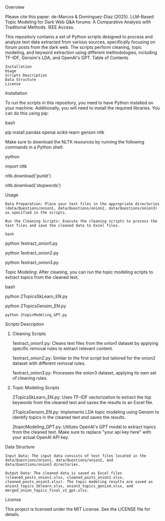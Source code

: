 Overview

Please cite this paper: de-Marcos & Domínguez-Diaz (2025). LLM-Based Topic Modeling for Dark Web Q&A forums: A Comparative Analysis with Traditional Methods. IEEE Access.

This repository contains a set of Python scripts designed to process and analyze text data extracted from various sources, specifically focusing on forum posts from the dark web. The scripts perform cleaning, topic modeling, and keyword extraction using different methodologies, including TF-IDF, Gensim's LDA, and OpenAI's GPT.
Table of Contents

    Installation
    Usage
    Scripts Description
    Data Structure
    License

Installation

To run the scripts in this repository, you need to have Python installed on your machine. Additionally, you will need to install the required libraries. You can do this using pip:

bash

pip install pandas openai scikit-learn gensim nltk

Make sure to download the NLTK resources by running the following commands in a Python shell:

python

import nltk

nltk.download('punkt')

nltk.download('stopwords')


Usage

    Data Preparation: Place your text files in the appropriate directories (data/Questions/onion1, data/Questions/onion2, data/Questions/onion3) as specified in the scripts.

    Run the Cleaning Scripts: Execute the cleaning scripts to process the text files and save the cleaned data to Excel files.

    bash

python 1extract_onion1.py

python 1extract_onion2.py

python 1extract_onion3.py

Topic Modeling: After cleaning, you can run the topic modeling scripts to extract topics from the cleaned text.

bash

python 2TopicsSkLearn_EN.py

python 2TopicsGensim_EN.py

    python 2topicModeling_GPT.py


Scripts Description
1. Cleaning Scripts

    1extract_onion1.py: Cleans text files from the onion1 dataset by applying specific removal rules to extract relevant content.

    1extract_onion2.py: Similar to the first script but tailored for the onion2 dataset with different removal rules.

    1extract_onion3.py: Processes the onion3 dataset, applying its own set of cleaning rules.

2. Topic Modeling Scripts

    2TopicsSkLearn_EN.py: Uses TF-IDF vectorization to extract the top keywords from the cleaned text and saves the results to an Excel file.

    2TopicsGensim_EN.py: Implements LDA topic modeling using Gensim to identify topics in the cleaned text and saves the results.

    2topicModeling_GPT.py: Utilizes OpenAI's GPT model to extract topics from the cleaned text. Make sure to replace "your api key here" with your actual OpenAI API key.


Data Structure

    Input Data: The input data consists of text files located in the data/Questions/onion1, data/Questions/onion2, and data/Questions/onion3 directories.

    Output Data: The cleaned data is saved as Excel files (cleaned_posts_onion1.xlsx, cleaned_posts_onion2.xlsx, cleaned_posts_onion3.xlsx). The topic modeling results are saved as onion3_topics_Sklearn.xlsx, onion3_topics_genism.xlsx, and merged_onion_topics_final_v2_gpt.xlsx.


License

This project is licensed under the MIT License. See the LICENSE file for details.
